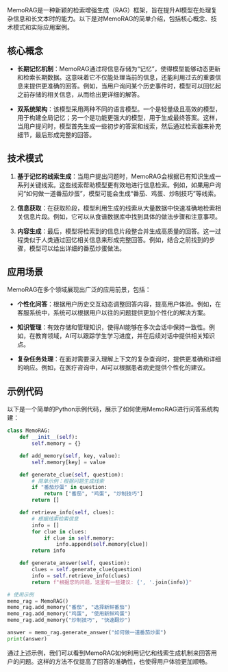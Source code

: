 MemoRAG是一种新颖的检索增强生成（RAG）框架，旨在提升AI模型在处理复杂信息和长文本时的能力。以下是对MemoRAG的简单介绍，包括核心概念、技术模式和实际应用案例。

## 核心概念

- **长期记忆机制**：MemoRAG通过将信息存储为“记忆”，使得模型能够动态更新和检索长期数据。这意味着它不仅能处理当前的信息，还能利用过去的重要信息来提供更准确的回答。例如，当用户询问某个历史事件时，模型可以回忆起之前存储的相关信息，从而给出更详细的解答。

- **双系统架构**：该模型采用两种不同的语言模型。一个是轻量级且高效的模型，用于构建全局记忆；另一个是功能更强大的模型，用于生成最终答案。这样，当用户提问时，模型首先生成一些初步的答案和线索，然后通过检索器来补充细节，最后形成完整的回答。

## 技术模式

1. **基于记忆的线索生成**：当用户提出问题时，MemoRAG会根据已有知识生成一系列关键线索。这些线索帮助模型更有效地进行信息检索。例如，如果用户询问“如何做一道番茄炒蛋”，模型可能会生成“番茄、鸡蛋、炒制技巧”等线索。

2. **信息获取**：在获取阶段，模型利用生成的线索从大量数据中快速准确地检索相关信息片段。例如，它可以从食谱数据库中找到具体的做法步骤和注意事项。

3. **内容生成**：最后，模型将检索到的信息片段整合并生成高质量的回答。这一过程类似于人类通过回忆相关信息来形成完整回答。例如，结合之前找到的步骤，模型可以给出详细的番茄炒蛋做法。

## 应用场景

MemoRAG在多个领域展现出广泛的应用前景，包括：

- **个性化问答**：根据用户历史交互动态调整回答内容，提高用户体验。例如，在客服系统中，系统可以根据用户以往的问题提供更加个性化的解决方案。

- **知识管理**：有效存储和管理知识，使得AI能够在多次会话中保持一致性。例如，在教育领域，AI可以跟踪学生学习进度，并在后续对话中提供相关知识点。

- **复杂任务处理**：在面对需要深入理解上下文的复杂查询时，提供更准确和详细的响应。例如，在医疗咨询中，AI可以根据患者病史提供个性化的建议。

## 示例代码

以下是一个简单的Python示例代码，展示了如何使用MemoRAG进行问答系统构建：

```python
class MemoRAG:
    def __init__(self):
        self.memory = {}

    def add_memory(self, key, value):
        self.memory[key] = value

    def generate_clue(self, question):
        # 简单示例：根据问题生成线索
        if "番茄炒蛋" in question:
            return ["番茄", "鸡蛋", "炒制技巧"]
        return []

    def retrieve_info(self, clues):
        # 根据线索检索信息
        info = []
        for clue in clues:
            if clue in self.memory:
                info.append(self.memory[clue])
        return info

    def generate_answer(self, question):
        clues = self.generate_clue(question)
        info = self.retrieve_info(clues)
        return f"根据您的问题，这里有一些建议: {', '.join(info)}"

# 使用示例
memo_rag = MemoRAG()
memo_rag.add_memory("番茄", "选择新鲜番茄")
memo_rag.add_memory("鸡蛋", "使用新鲜鸡蛋")
memo_rag.add_memory("炒制技巧", "快速翻炒")

answer = memo_rag.generate_answer("如何做一道番茄炒蛋")
print(answer)
```

通过上述示例，我们可以看到MemoRAG如何利用记忆和线索生成机制来回答用户的问题。这样的方法不仅提高了回答的准确性，也使得用户体验更加顺畅。